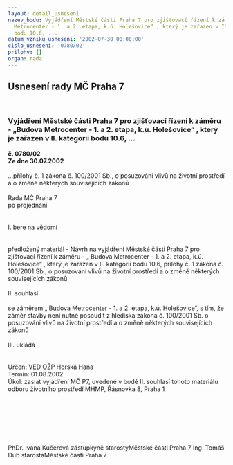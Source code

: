 ```yaml
---
layout: detail_usneseni
nazev_bodu: Vyjádření Městské části Praha 7 pro zjišťovací řízení k záměru -  „Budova
  Metrocenter - 1. a 2. etapa, k.ú. Holešovice“ , který je zařazen v II. kategorii
  bodu 10.6, ...
datum_vzniku_usneseni: '2002-07-30 00:00:00'
cislo_usneseni: '0780/02'
prilohy: []
organ: rada
---
```

<div id="ucUsn_pList" class="usn">
	<span><h2>Usnesení rady MČ Praha 7 </h2>
<br></span><div class="standBody">
<span><h3>Vyjádření Městské části Praha 7 pro zjišťovací řízení k záměru -  „Budova Metrocenter - 1. a 2. etapa, k.ú. Holešovice“ , který je zařazen v II. kategorii bodu 10.6, ...</h3></span><div class="center">
		<strong>č. 0780/02</strong><br>
	</div>
<div class="center">
		<strong>Ze dne 30.07.2002</strong><br><br>
	</div>...přílohy č. 1 zákona č. 100/2001 Sb., o posuzování vlivů na životní prostředí a o změně některých souvisejících zákonů<br><br>Rada MČ Praha 7<br>po projednání<br><br><br>I.	bere na vědomí<br><br> <br>předložený materiál - Návrh na vyjádření Městské části Praha 7 pro zjišťovací řízení k záměru -           „ Budova Metrocenter - 1. a 2. etapa, k.ú. Holešovice“ , který je zařazen v II. kategorii bodu 10.6, přílohy č. 1 zákona č. 100/2001 Sb., o posuzování vlivů na životní prostředí a o změně některých souvisejících zákonů<br><br>II.	souhlasí <br><br>se záměrem „ Budova Metrocenter - 1. a 2. etapa, k.ú. Holešovice“, s tím, že záměr stavby  není nutné posoudit z hlediska zákona  č. 100/2001 Sb. o posuzování vlivů na životní prostředí a o změně některých souvisejících zákonů<br><br>III.	ukládá <br><br> <br>Určen:	VED OŽP Horská Hana<br>Termín: 01.08.2002<br>Úkol:	zaslat vyjádření MČ P7, uvedené v bodě II. souhlasí tohoto materiálu  odboru životního prostředí  MHMP, Řásnovka 8, Praha 1 <br> <br><br><br><br><br> <br>	<br>PhDr. Ivana Kučerová zástupkyně starostyMěstské části Praha 7	Ing. Tomáš Dub starostaMěstské části Praha 7<br>	<br><br>
</div>
</div>